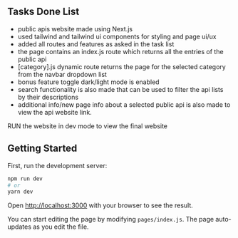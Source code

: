 ## Tasks Done List
 - public apis website made using Next.js
 - used tailwind and tailwind ui components for styling and page ui/ux
 - added all routes and features as asked in the task list
 - the page contains an index.js route which returns all the entries of the public api
 - [category].js dynamic route returns the page for the selected category from the navbar dropdown list
 - bonus feature toggle dark/light mode is enabled
 - search functionality is also made that can be used to filter the api lists by their descriptions
 - additional info/new page info about a selected public api is also made to view the api website link.
 
RUN the website in dev mode to view the final website

## Getting Started

First, run the development server:

```bash
npm run dev
# or
yarn dev
```

Open [http://localhost:3000](http://localhost:3000) with your browser to see the result.

You can start editing the page by modifying `pages/index.js`. The page auto-updates as you edit the file.


